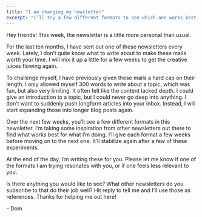 ```yaml
---
title: "I am changing my newsletter"
excerpt: "I’ll try a few different formats to see which one works best for you readers."
---
```

Hey friends! This week, the newsletter is a little more personal than usual.

For the last ten months, I have sent out one of these newsletters every week. Lately, I don’t quite know what to write about to make these mails worth your time. I will mix it up a little for a few weeks to get the creative juices flowing again.

To challenge myself, I have previously given these mails a hard cap on their length. I only allowed myself 300 words to write about a topic, which was fun, but also very limiting. It often felt like the content lacked depth. I could give an introduction to a topic, but I could never go deep into anything. I don’t want to suddenly push longform articles into your inbox. Instead, I will start expanding those into longer blog posts again.

Over the next few weeks, you’ll see a few different formats in this newsletter. I’m taking some inspiration from other newsletters out there to find what works best for what I’m doing. I’ll give each format a few weeks before moving on to the next one. It’ll stabilize again after a few of these experiments.

At the end of the day, I’m writing these for you. Please let me know if one of the formats I am trying resonates with you, or if one feels less relevant to you.

Is there anything you would like to see? What other newsletters do you subscribe to that do their job well? Hit reply to tell me and I’ll use those as references. Thanks for helping me out here!

– Dom